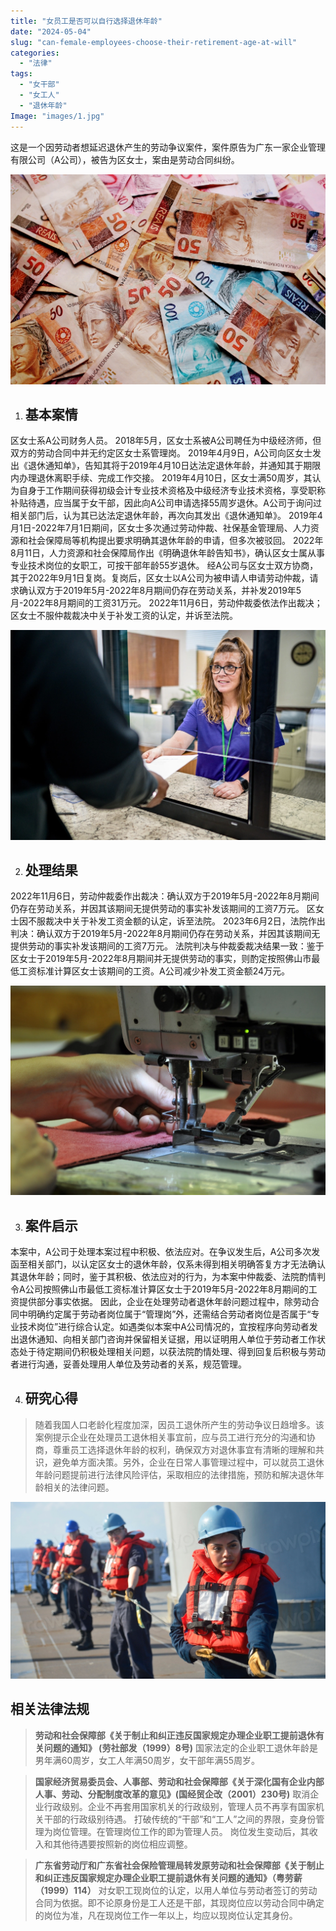 ```yaml
---
title: "女员工是否可以自行选择退休年龄"
date: "2024-05-04"
slug: "can-female-employees-choose-their-retirement-age-at-will"
categories: 
  - "法律"
tags: 
  - "女干部"
  - "女工人"
  - "退休年龄"
Image: "images/1.jpg"
---
```


这是一个因劳动者想延迟退休产生的劳动争议案件，案件原告为广东一家企业管理有限公司（A公司），被告为区女士，案由是劳动合同纠纷。

![](images/5.webp)

1. ## 基本案情
区女士系A公司财务人员。
2018年5月，区女士系被A公司聘任为中级经济师，但双方的劳动合同中并无约定区女士系管理岗。
2019年4月9日，A公司向区女士发出《退休通知单》，告知其将于2019年4月10日达法定退休年龄，并通知其于期限内办理退休离职手续、完成工作交接。
2019年4月10日，区女士满50周岁，其认为自身于工作期间获得初级会计专业技术资格及中级经济专业技术资格，享受职称补贴待遇，应当属于女干部，因此向A公司申请选择55周岁退休。A公司于询问过相关部门后，认为其已达法定退休年龄，再次向其发出《退休通知单》。
2019年4月1日-2022年7月1日期间，区女士多次通过劳动仲裁、社保基金管理局、人力资源和社会保障局等机构提出要求明确其退休年龄的申请，但多次被驳回。
2022年8月11日，人力资源和社会保障局作出《明确退休年龄告知书》，确认区女士属从事专业技术岗位的女职工，可按干部年龄55岁退休。
经A公司与区女士双方协商，其于2022年9月1日复岗。复岗后，区女士以A公司为被申请人申请劳动仲裁，请求确认双方于2019年5月-2022年8月期间仍存在劳动关系，并补发2019年5月-2022年8月期间的工资31万元。
2022年11月6日，劳动仲裁委依法作出裁决；区女士不服仲裁裁决中关于补发工资的认定，并诉至法院。

![](images/2.webp)

2. ## 处理结果
2022年11月6日，劳动仲裁委作出裁决：确认双方于2019年5月-2022年8月期间仍存在劳动关系，并因其该期间无提供劳动的事实补发该期间的工资7万元。
区女士因不服裁决中关于补发工资金额的认定，诉至法院。
2023年6月2日，法院作出判决：确认双方于2019年5月-2022年8月期间仍存在劳动关系，并因其该期间无提供劳动的事实补发该期间的工资7万元。
法院判决与仲裁委裁决结果一致：鉴于区女士于2019年5月-2022年8月期间并无提供劳动的事实，则酌定按照佛山市最低工资标准计算区女士该期间的工资。A公司减少补发工资金额24万元。

![](images/3.webp)

3. ## 案件启示
本案中，A公司于处理本案过程中积极、依法应对。在争议发生后，A公司多次发函至相关部门，以认定区女士的退休年龄，仅系未得到相关明确答复方才无法确认其退休年龄；同时，鉴于其积极、依法应对的行为，为本案中仲裁委、法院酌情判令A公司按照佛山市最低工资标准计算区女士于2019年5月-2022年8月期间的工资提供部分事实依据。
因此，企业在处理劳动者退休年龄问题过程中，除劳动合同中明确约定属于劳动者岗位属于“管理岗”外，还需结合劳动者岗位是否属于“专业技术岗位”进行综合认定。如遇类似本案中A公司情况的，宜按程序向劳动者发出退休通知、向相关部门咨询并保留相关证据，用以证明用人单位于劳动者工作状态处于待定期间仍积极处理相关问题，以获法院酌情处理、得到回复后积极与劳动者进行沟通，妥善处理用人单位及劳动者的关系，规范管理。

4. ## 研究心得
>随着我国人口老龄化程度加深，因员工退休所产生的劳动争议日趋增多。该案例提示企业在处理员工退休相关事宜前，应与员工进行充分的沟通和协商，尊重员工选择退休年龄的权利，确保双方对退休事宜有清晰的理解和共识，避免单方面决策。另外，企业在日常人事管理过程中，可以就员工退休年龄问题提前进行法律风险评估，采取相应的法律措施，预防和解决退休年龄相关的法律问题。

![](images/4.jpg)

## 相关法律法规

>**劳动和社会保障部《关于制止和纠正违反国家规定办理企业职工提前退休有关问题的通知》 (劳社部发（1999）8号)**
国家法定的企业职工退休年龄是男年满60周岁，女工人年满50周岁，女干部年满55周岁。  

>**国家经济贸易委员会、人事部、劳动和社会保障部《关于深化国有企业内部人事、劳动、分配制度改革的意见》(国经贸企改（2001）230号)**
取消企业行政级别。企业不再套用国家机关的行政级别，管理人员不再享有国家机关干部的行政级别待遇。
打破传统的“干部”和“工人”之间的界限，变身份管理为岗位管理。在管理岗位工作的即为管理人员。
岗位发生变动后，其收入和其他待遇要按照新的岗位相应调整。  

>**广东省劳动厅和广东省社会保险管理局转发原劳动和社会保障部《关于制止和纠正违反国家规定办理企业职工提前退休有关问题的通知》（粤劳薪（1999）114）**
对女职工现岗位的认定，以用人单位与劳动者签订的劳动合同为依据。即不论原身份是工人还是干部，其现岗位应以劳动合同中确定的岗位为准，凡在现岗位工作一年以上，均应以现岗位认定其身份。
